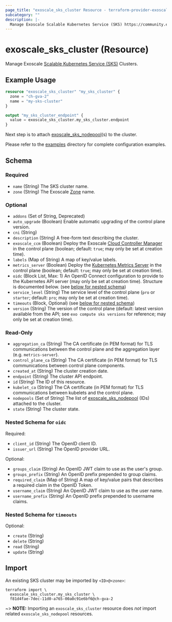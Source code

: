 ```yaml
---
page_title: "exoscale_sks_cluster Resource - terraform-provider-exoscale"
subcategory: ""
description: |-
  Manage Exoscale Scalable Kubernetes Service (SKS) https://community.exoscale.com/documentation/sks/ Clusters.
---
```


# exoscale_sks_cluster (Resource)

Manage Exoscale [Scalable Kubernetes Service (SKS)](https://community.exoscale.com/documentation/sks/) Clusters.

## Example Usage

```terraform
resource "exoscale_sks_cluster" "my_sks_cluster" {
  zone = "ch-gva-2"
  name = "my-sks-cluster"
}

output "my_sks_cluster_endpoint" {
  value = exoscale_sks_cluster.my_sks_cluster.endpoint
}
```

Next step is to attach [exoscale_sks_nodepool](./sks_nodepool.md)(s) to the cluster.

Please refer to the [examples](https://github.com/exoscale/terraform-provider-exoscale/tree/master/examples/)
directory for complete configuration examples.

<!-- schema generated by tfplugindocs -->
## Schema

### Required

- `name` (String) The SKS cluster name.
- `zone` (String) The Exoscale [Zone](https://www.exoscale.com/datacenters/) name.

### Optional

- `addons` (Set of String, Deprecated)
- `auto_upgrade` (Boolean) Enable automatic upgrading of the control plane version.
- `cni` (String)
- `description` (String) A free-form text describing the cluster.
- `exoscale_ccm` (Boolean) Deploy the Exoscale [Cloud Controller Manager](https://github.com/exoscale/exoscale-cloud-controller-manager/) in the control plane (boolean; default: `true`; may only be set at creation time).
- `labels` (Map of String) A map of key/value labels.
- `metrics_server` (Boolean) Deploy the [Kubernetes Metrics Server](https://github.com/kubernetes-sigs/metrics-server/) in the control plane (boolean; default: `true`; may only be set at creation time).
- `oidc` (Block List, Max: 1) An OpenID Connect configuration to provide to the Kubernetes API server (may only be set at creation time). Structure is documented below. (see [below for nested schema](#nestedblock--oidc))
- `service_level` (String) The service level of the control plane (`pro` or `starter`; default: `pro`; may only be set at creation time).
- `timeouts` (Block, Optional) (see [below for nested schema](#nestedblock--timeouts))
- `version` (String) The version of the control plane (default: latest version available from the API; see `exo compute sks versions` for reference; may only be set at creation time).

### Read-Only

- `aggregation_ca` (String) The CA certificate (in PEM format) for TLS communications between the control plane and the aggregation layer (e.g. `metrics-server`).
- `control_plane_ca` (String) The CA certificate (in PEM format) for TLS communications between control plane components.
- `created_at` (String) The cluster creation date.
- `endpoint` (String) The cluster API endpoint.
- `id` (String) The ID of this resource.
- `kubelet_ca` (String) The CA certificate (in PEM format) for TLS communications between kubelets and the control plane.
- `nodepools` (Set of String) The list of [exoscale_sks_nodepool](./sks_nodepool.md) (IDs) attached to the cluster.
- `state` (String) The cluster state.

<a id="nestedblock--oidc"></a>
### Nested Schema for `oidc`

Required:

- `client_id` (String) The OpenID client ID.
- `issuer_url` (String) The OpenID provider URL.

Optional:

- `groups_claim` (String) An OpenID JWT claim to use as the user's group.
- `groups_prefix` (String) An OpenID prefix prepended to group claims.
- `required_claim` (Map of String) A map of key/value pairs that describes a required claim in the OpenID Token.
- `username_claim` (String) An OpenID JWT claim to use as the user name.
- `username_prefix` (String) An OpenID prefix prepended to username claims.


<a id="nestedblock--timeouts"></a>
### Nested Schema for `timeouts`

Optional:

- `create` (String)
- `delete` (String)
- `read` (String)
- `update` (String)

## Import

An existing SKS cluster may be imported by `<ID>@<zone>`:

```shell
terraform import \
  exoscale_sks_cluster.my_sks_cluster \
  f81d4fae-7dec-11d0-a765-00a0c91e6bf6@ch-gva-2
```

~> **NOTE:** Importing an `exoscale_sks_cluster` resource does _not_ import related `exoscale_sks_nodepool` resources.
